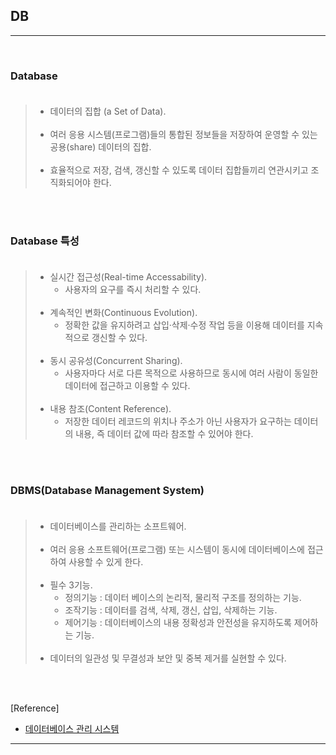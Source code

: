 DB
--

---

<br>

### Database<br><br>

> -	데이터의 집합 (a Set of Data).<br><br>
> -	여러 응용 시스템(프로그램)들의 통합된 정보들을 저장하여 운영할 수 있는 공용(share) 데이터의 집합.<br><br>
> -	효율적으로 저장, 검색, 갱신할 수 있도록 데이터 집합들끼리 연관시키고 조직화되어야 한다.

<br><br>

### Database 특성<br><br>

> -	실시간 접근성(Real-time Accessability).
> 	-	사용자의 요구를 즉시 처리할 수 있다.<br><br>
> -	계속적인 변화(Continuous Evolution).
> 	-	정확한 값을 유지하려고 삽입·삭제·수정 작업 등을 이용해 데이터를 지속적으로 갱신할 수 있다.<br><br>
> -	동시 공유성(Concurrent Sharing).
> 	-	사용자마다 서로 다른 목적으로 사용하므로 동시에 여러 사람이 동일한 데이터에 접근하고 이용할 수 있다.<br><br>
> -	내용 참조(Content Reference).
> 	-	저장한 데이터 레코드의 위치나 주소가 아닌 사용자가 요구하는 데이터의 내용, 즉 데이터 값에 따라 참조할 수 있어야 한다.

<br><br>

### DBMS(Database Management System)<br><br>

> -	데이터베이스를 관리하는 소프트웨어.<br><br>
> -	여러 응용 소프트웨어(프로그램) 또는 시스템이 동시에 데이터베이스에 접근하여 사용할 수 있게 한다.<br><br>
> -	필수 3기능.
> 	-	정의기능 : 데이터 베이스의 논리적, 물리적 구조를 정의하는 기능.
> 	-	조작기능 : 데이터를 검색, 삭제, 갱신, 삽입, 삭제하는 기능.
> 	-	제어기능 : 데이터베이스의 내용 정확성과 안전성을 유지하도록 제어하는 기능.<br><br>
> -	데이터의 일관성 및 무결성과 보안 및 중복 제거를 실현할 수 있다.

<br><br>

[Reference]

-	[데이터베이스 관리 시스템](https://ko.wikipedia.org/wiki/%EB%8D%B0%EC%9D%B4%ED%84%B0%EB%B2%A0%EC%9D%B4%EC%8A%A4_%EA%B4%80%EB%A6%AC_%EC%8B%9C%EC%8A%A4%ED%85%9C)

---
